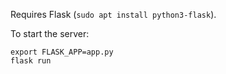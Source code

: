 Requires Flask (`sudo apt install python3-flask`).

To start the server:

```
export FLASK_APP=app.py
flask run
```
